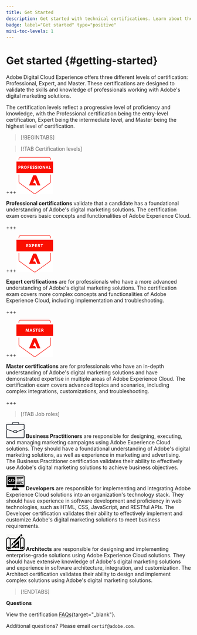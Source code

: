 ```yaml
---
title: Get Started
description: Get started with technical certifications. Learn about the program and how to navigate through our site pages.
badge: label="Get started" type="positive"
mini-toc-levels: 1
---
```


# Get started {#getting-started}

Adobe Digital Cloud Experience offers three different levels of certification: Professional, Expert, and Master. These certifications are designed to validate the skills and knowledge of professionals working with Adobe's digital marketing solutions.

The certification levels reflect a progressive level of proficiency and knowledge, with the Professional certification being the entry-level certification, Expert being the intermediate level, and Master being the highest level of certification.

>[!BEGINTABS]

>[!TAB Certification levels]

+++![Professional Badge](/help/certifications/assets/professional-badge-Xsmall.png) 

**Professional certifications** validate that a candidate has a foundational understanding of Adobe's digital marketing solutions. The certification exam covers basic concepts and functionalities of Adobe Experience Cloud.

+++



+++![Expert Badge](/help/certifications/assets/expert-badge-Xsmall.png)    

**Expert certifications** are for professionals who have a more advanced understanding of Adobe's digital marketing solutions. The certification exam covers more complex concepts and functionalities of Adobe Experience Cloud, including implementation and troubleshooting.

+++

+++![Master Badge](/help/certifications/assets/master-badge-Xsmall.png)     

**Master certifications** are for professionals who have an in-depth understanding of Adobe's digital marketing solutions and have demonstrated expertise in multiple areas of Adobe Experience Cloud. The certification exam covers advanced topics and scenarios, including complex integrations, customizations, and troubleshooting.

+++

>[!TAB Job roles]

![Business Practitioner Badge](/help/certifications/assets/business_practitioner_blk_small.png) **Business Practitioners** are responsible for designing, executing, and managing marketing campaigns using Adobe Experience Cloud solutions. They should have a foundational understanding of Adobe's digital marketing solutions, as well as experience in marketing and advertising. The Business Practitioner certification validates their ability to effectively use Adobe's digital marketing solutions to achieve business objectives.

![Developer Badge](/help/certifications/assets/developer_blk_small.png) **Developers** are responsible for implementing and integrating Adobe Experience Cloud solutions into an organization's technology stack. They should have experience in software development and proficiency in web technologies, such as HTML, CSS, JavaScript, and RESTful APIs. The Developer certification validates their ability to effectively implement and customize Adobe's digital marketing solutions to meet business requirements.

![Architect Badge](/help/certifications/assets/architect_blk_small.png)    **Architects** are responsible for designing and implementing enterprise-grade solutions using Adobe Experience Cloud solutions. They should have extensive knowledge of Adobe's digital marketing solutions and experience in software architecture, integration, and customization. The Architect certification validates their ability to design and implement complex solutions using Adobe's digital marketing solutions.

>[!ENDTABS]

**Questions**

View the certification [FAQs](https://solutionpartners.adobe.com/solution-partners/training_and_certification/certification/certification_faq.html#){target="_blank"}.

Additional questions? Please email `certif@adobe.com`.

